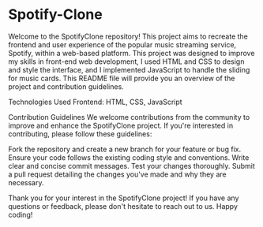 # Spotify-Clone
Welcome to the SpotifyClone repository! This project aims to recreate the frontend and user experience of the popular music streaming service, Spotify, within a web-based platform. This project was designed to improve my skills in front-end web development, I used HTML and CSS to design and style the interface, and I implemented JavaScript to handle the sliding for music cards. This README file will provide you an overview of the project and contribution guidelines.

Technologies Used
Frontend: HTML, CSS, JavaScript

Contribution Guidelines
We welcome contributions from the community to improve and enhance the SpotifyClone project. If you're interested in contributing, please follow these guidelines:

Fork the repository and create a new branch for your feature or bug fix.
Ensure your code follows the existing coding style and conventions.
Write clear and concise commit messages.
Test your changes thoroughly.
Submit a pull request detailing the changes you've made and why they are necessary.

Thank you for your interest in the SpotifyClone project! If you have any questions or feedback, please don't hesitate to reach out to us. Happy coding!
